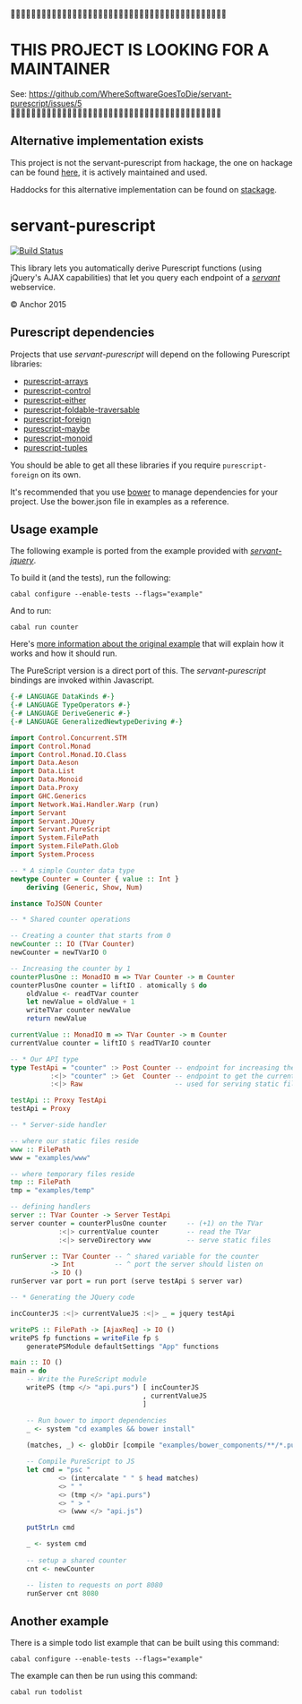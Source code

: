 🔴🔴🔴🔴🔴🔴🔴🔴🔴🔴🔴🔴🔴🔴🔴🔴🔴🔴🔴🔴🔴🔴🔴🔴🔴🔴🔴🔴🔴🔴🔴🔴🔴🔴🔴🔴🔴🔴🔴🔴🔴🔴
# THIS PROJECT IS LOOKING FOR A MAINTAINER

See: https://github.com/WhereSoftwareGoesToDie/servant-purescript/issues/5
🔴🔴🔴🔴🔴🔴🔴🔴🔴🔴🔴🔴🔴🔴🔴🔴🔴🔴🔴🔴🔴🔴🔴🔴🔴🔴🔴🔴🔴🔴🔴🔴🔴🔴🔴🔴🔴🔴🔴🔴🔴

## Alternative implementation exists

This project is not the servant-purescript from hackage, the one on hackage can be found [here](https://github.com/eskimor/servant-purescript), it is actively maintained and used.

Haddocks for this alternative implementation can be found on [stackage](https://www.stackage.org/nightly/package/servant-purescript).

# servant-purescript

[![Build Status](https://travis-ci.org/anchor/servant-purescript.svg?branch=master)](https://travis-ci.org/anchor/servant-purescript)

This library lets you automatically derive Purescript functions (using jQuery's AJAX capabilities) that let you query each endpoint of a [*servant*](http://haskell-servant.github.io) webservice.

© Anchor 2015

## Purescript dependencies

Projects that use *servant-purescript* will depend on the following Purescript libraries:

* [purescript-arrays](https://github.com/purescript/purescript-arrays)
* [purescript-control](https://github.com/purescript/purescript-control)
* [purescript-either](https://github.com/purescript/purescript-either)
* [purescript-foldable-traversable](https://github.com/purescript/purescript-foldable-traversable)
* [purescript-foreign](https://github.com/purescript/purescript-foreign)
* [purescript-maybe](https://github.com/purescript/purescript-maybe)
* [purescript-monoid](https://github.com/purescript/purescript-monoid)
* [purescript-tuples](https://github.com/purescript/purescript-tuples)

You should be able to get all these libraries if you require `purescript-foreign` on its own.

It's recommended that you use [bower](http://bower.io) to manage dependencies for your project. Use the bower.json file in examples as a reference.

## Usage example

The following example is ported from the example provided with [*servant-jquery*](https://github.com/haskell-servant/servant-jquery).

To build it (and the tests), run the following:

`cabal configure --enable-tests --flags="example"`

And to run:

`cabal run counter`

Here's [more information about the original example](https://github.com/haskell-servant/servant-jquery/tree/master/examples#examples) that will explain how it works and how it should run.

The PureScript version is a direct port of this. The *servant-purescript* bindings are invoked within Javascript.

```haskell
{-# LANGUAGE DataKinds #-}
{-# LANGUAGE TypeOperators #-}
{-# LANGUAGE DeriveGeneric #-}
{-# LANGUAGE GeneralizedNewtypeDeriving #-}

import Control.Concurrent.STM
import Control.Monad
import Control.Monad.IO.Class
import Data.Aeson
import Data.List
import Data.Monoid
import Data.Proxy
import GHC.Generics
import Network.Wai.Handler.Warp (run)
import Servant
import Servant.JQuery
import Servant.PureScript
import System.FilePath
import System.FilePath.Glob
import System.Process

-- * A simple Counter data type
newtype Counter = Counter { value :: Int }
    deriving (Generic, Show, Num)

instance ToJSON Counter

-- * Shared counter operations

-- Creating a counter that starts from 0
newCounter :: IO (TVar Counter)
newCounter = newTVarIO 0

-- Increasing the counter by 1
counterPlusOne :: MonadIO m => TVar Counter -> m Counter
counterPlusOne counter = liftIO . atomically $ do
    oldValue <- readTVar counter
    let newValue = oldValue + 1
    writeTVar counter newValue
    return newValue

currentValue :: MonadIO m => TVar Counter -> m Counter
currentValue counter = liftIO $ readTVarIO counter

-- * Our API type
type TestApi = "counter" :> Post Counter -- endpoint for increasing the counter
          :<|> "counter" :> Get  Counter -- endpoint to get the current value
          :<|> Raw                       -- used for serving static files 

testApi :: Proxy TestApi
testApi = Proxy

-- * Server-side handler

-- where our static files reside
www :: FilePath
www = "examples/www"

-- where temporary files reside
tmp :: FilePath
tmp = "examples/temp"

-- defining handlers
server :: TVar Counter -> Server TestApi
server counter = counterPlusOne counter     -- (+1) on the TVar
            :<|> currentValue counter       -- read the TVar
            :<|> serveDirectory www         -- serve static files

runServer :: TVar Counter -- ^ shared variable for the counter
          -> Int          -- ^ port the server should listen on
          -> IO ()
runServer var port = run port (serve testApi $ server var)

-- * Generating the JQuery code

incCounterJS :<|> currentValueJS :<|> _ = jquery testApi

writePS :: FilePath -> [AjaxReq] -> IO ()
writePS fp functions = writeFile fp $
    generatePSModule defaultSettings "App" functions

main :: IO ()
main = do
    -- Write the PureScript module
    writePS (tmp </> "api.purs") [ incCounterJS
                                 , currentValueJS
                                 ] 

    -- Run bower to import dependencies
    _ <- system "cd examples && bower install"
    
    (matches, _) <- globDir [compile "examples/bower_components/**/*.purs"] "."

    -- Compile PureScript to JS
    let cmd = "psc "
            <> (intercalate " " $ head matches)
            <> " "
            <> (tmp </> "api.purs")
            <> " > "
            <> (www </> "api.js")

    putStrLn cmd

    _ <- system cmd
    
    -- setup a shared counter
    cnt <- newCounter

    -- listen to requests on port 8080
    runServer cnt 8080
```

## Another example

There is a simple todo list example that can be built using this command:

`cabal configure --enable-tests --flags="example"`

The example can then be run using this command:

`cabal run todolist`
